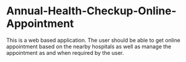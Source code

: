 # Annual-Health-Checkup-Online-Appointment
This is a web based application. The user should be able to get online appointment based on the nearby hospitals as well as manage the appointment as and when required by the user.
